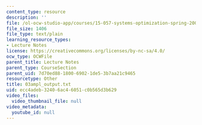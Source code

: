 ```yaml
---
content_type: resource
description: ''
file: /ol-ocw-studio-app/courses/15-057-systems-optimization-spring-2003/ecc4adeb32406ac46051c0b565d3b629_03ampl_output.txt
file_size: 1406
file_type: text/plain
learning_resource_types:
- Lecture Notes
license: https://creativecommons.org/licenses/by-nc-sa/4.0/
ocw_type: OCWFile
parent_title: Lecture Notes
parent_type: CourseSection
parent_uid: 7d70ed88-1800-6902-1de5-3b7aa21c9465
resourcetype: Other
title: 03ampl_output.txt
uid: ecc4adeb-3240-6ac4-6051-c0b565d3b629
video_files:
  video_thumbnail_file: null
video_metadata:
  youtube_id: null
---
```

